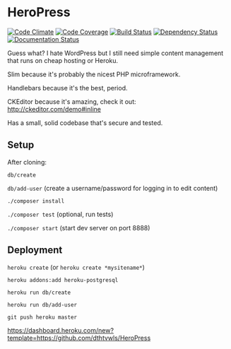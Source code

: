 # HeroPress

[![Code Climate](https://codeclimate.com/github/dthtvwls/HeroPress/badges/gpa.svg)](https://codeclimate.com/github/dthtvwls/HeroPress)
[![Code Coverage](https://scrutinizer-ci.com/g/dthtvwls/HeroPress/badges/coverage.png?b=master)](https://scrutinizer-ci.com/g/dthtvwls/HeroPress/?branch=master)
[![Build Status](https://travis-ci.org/dthtvwls/HeroPress.svg?branch=master)](https://travis-ci.org/dthtvwls/HeroPress)
[![Dependency Status](https://gemnasium.com/dthtvwls/HeroPress.svg)](https://gemnasium.com/dthtvwls/HeroPress)
[![Documentation Status](https://readthedocs.org/projects/heropress/badge/?version=latest)](https://readthedocs.org/projects/heropress/?badge=latest)

<!--
[![Scrutinizer Code Quality](https://scrutinizer-ci.com/g/dthtvwls/HeroPress/badges/quality-score.png?b=master)](https://scrutinizer-ci.com/g/dthtvwls/HeroPress/?branch=master)
[![Build Status](https://scrutinizer-ci.com/g/dthtvwls/HeroPress/badges/build.png?b=master)](https://scrutinizer-ci.com/g/dthtvwls/HeroPress/build-status/master)
[![Test Coverage](https://codeclimate.com/github/dthtvwls/HeroPress/badges/coverage.svg)](https://codeclimate.com/github/dthtvwls/HeroPress)
[![Coverage Status](https://coveralls.io/repos/dthtvwls/HeroPress/badge.svg)](https://coveralls.io/r/dthtvwls/HeroPress)
[![Average time to resolve an issue](http://isitmaintained.com/badge/resolution/dthtvwls/HeroPress.svg)](http://isitmaintained.com/project/dthtvwls/HeroPress "Average time to resolve an issue")
[![Percentage of issues still open](http://isitmaintained.com/badge/open/dthtvwls/HeroPress.svg)](http://isitmaintained.com/project/dthtvwls/HeroPress "Percentage of issues still open")
-->

Guess what? I hate WordPress but I still need simple content management that runs on cheap hosting or Heroku.

Slim because it's probably the nicest PHP microframework.

Handlebars because it's the best, period.

CKEditor because it's amazing, check it out: http://ckeditor.com/demo#inline

Has a small, solid codebase that's secure and tested.

## Setup

After cloning:

`db/create`

`db/add-user` (create a username/password for logging in to edit content)

`./composer install`

`./composer test` (optional, run tests)

`./composer start` (start dev server on port 8888)

## Deployment

`heroku create` (or `heroku create *mysitename*`)

`heroku addons:add heroku-postgresql`

`heroku run db/create`

`heroku run db/add-user`

`git push heroku master`

https://dashboard.heroku.com/new?template=https://github.com/dthtvwls/HeroPress
